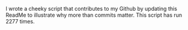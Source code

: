 I wrote a cheeky script that contributes to my Github by updating this ReadMe to illustrate why more than commits matter. This script has run 2277 times.